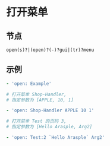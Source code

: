 # 打开菜单

## 节点

```text
open(s)?|(open)?(-)?gui|(tr)?menu
```

## 示例

```yaml
- 'open: Example'
```

```yaml
# 打开菜单 Shop-Handler,
# 指定参数为 [APPLE, 10, 1]

- 'open: Shop-Handler APPLE 10 1'
```

```yaml
# 打开菜单 Test 的页码 3,
# 指定参数为 [Hello Arasple, Arg2]

- 'open: Test:2 `Hello Arasple` Arg2'
```

